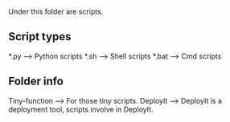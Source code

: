 Under this folder are scripts.

Script types
-------------------------------------------------------

*.py  --> Python scripts
*.sh  --> Shell scripts
*.bat --> Cmd scripts

Folder info
-------------------------------------------------------

Tiny-function --> For those tiny scripts.
DeployIt --> DeployIt is a deployment tool, scripts involve in DeployIt.
